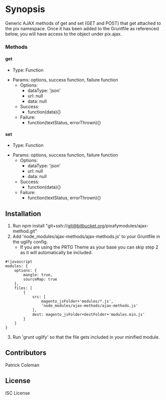 # Synopsis #

Generic AJAX methods of get and set (GET and POST) that get attached to the pix namespace. Once it has been added to the Gruntfile as referenced below, you will have access to the object under pix.ajax.

### Methods ###
#### get ####
* Type: Function
+ Params: options, success function, failure function
    + Options:
        * dataType: 'json'
        * url: null
        * data: null
    + Success:
        * function(data){}
    + Failure:
        * function(textStatus, errorThrown){}
#### set ####
* Type: Function
+ Params: options, success function, failure function
    + Options:
        * dataType: 'json'
        * url: null
        * data: null
    + Success:
        * function(data){}
    + Failure:
        * function(textStatus, errorThrown){}

## Installation ##
1. Run npm install "git+ssh://git@bitbucket.org/pixafymodules/ajax-method.git"
2. Add 'node_modules/ajax-methods/ajax-methods.js' to your Gruntfile in the uglify config.
    *  If you are using the PRTG Theme as your base you can skip step 2 as it will automatically be included.


```
#!javascript
modules: {
    options: {
        mangle: true,
        sourceMap: true
    },
    files: [
        {
            src: [
                magento_jsFolder+'modules/*.js',
                'node_modules/ajax-methods/ajax-methods.js'
            ],
            dest: magento_jsFolder+destFolder+'modules.min.js'
        }
    ]
}

```

3. Run 'grunt uglify' so that the file gets included in your minified module. 

## Contributors

Patrick Coleman

## License

ISC License